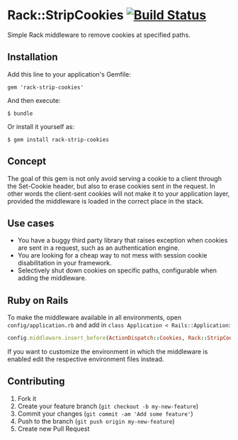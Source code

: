 # Rack::StripCookies [![Build Status](https://secure.travis-ci.org/icoretech/rack-strip-cookies.png)](https://travis-ci.org/icoretech/rack-strip-cookies?branch=master)

Simple Rack middleware to remove cookies at specified paths.

## Installation

Add this line to your application's Gemfile:

    gem 'rack-strip-cookies'

And then execute:

    $ bundle

Or install it yourself as:

    $ gem install rack-strip-cookies

## Concept

The goal of this gem is not only avoid serving a cookie to a client through the Set-Cookie header, but also to erase cookies sent in the request. In other words the client-sent cookies will not make it to your application layer, provided the middleware is loaded in the correct place in the stack.

## Use cases

- You have a buggy third party library that raises exception when cookies are sent in a request, such as an authentication engine.
- You are looking for a cheap way to not mess with session cookie disabilitation in your framework.
- Selectively shut down cookies on specific paths, configurable when adding the middleware.

## Ruby on Rails

To make the middleware available in all environments, open `config/application.rb` and add in `class Application < Rails::Application`:

```ruby
config.middleware.insert_before(ActionDispatch::Cookies, Rack::StripCookies, paths: %w(/oauth2/token))
```

If you want to customize the environment in which the middleware is enabled edit the respective environment files instead.

## Contributing

1. Fork it
2. Create your feature branch (`git checkout -b my-new-feature`)
3. Commit your changes (`git commit -am 'Add some feature'`)
4. Push to the branch (`git push origin my-new-feature`)
5. Create new Pull Request
